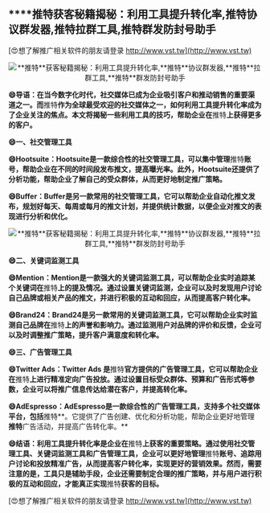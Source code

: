 ## ****推特**获客秘籍揭秘：利用工具提升转化率,**推特**协议群发器,**推特**拉群工具,**推特**群发防封号助手**

[😍想了解推广相关软件的朋友请登录 http://www.vst.tw](http://www.vst.tw)

 <center><img src="https://vst.tw/MP4/tuiguang/png/0.png" alt="**推特**获客秘籍揭秘：利用工具提升转化率,**推特**协议群发器,**推特**拉群工具,**推特**群发防封号助手"></center>

**😄导语：在当今数字化时代，社交媒体已成为企业吸引客户和推动销售的重要渠道之一。而**推特**作为全球最受欢迎的社交媒体之一，如何利用工具提升转化率成为了企业关注的焦点。本文将揭秘一些利用工具的技巧，帮助企业在**推特**上获得更多的客户。**

**😄一、社交管理工具**

**😄Hootsuite：Hootsuite是一款综合性的社交管理工具，可以集中管理**推特**账号，帮助企业在不同的时间段发布推文，提高曝光率。此外，Hootsuite还提供了分析功能，帮助企业了解自己的受众群体，从而更好地制定推广策略。**

**😄Buffer：Buffer是另一款常用的社交管理工具，它可以帮助企业自动化推文发布，规划好每天、每周或每月的推文计划，并提供统计数据，以便企业对推文的表现进行分析和优化。**

 <center><img src="https://vst.tw/MP4/tuiguang/png/3.png" alt="**推特**获客秘籍揭秘：利用工具提升转化率,**推特**协议群发器,**推特**拉群工具,**推特**群发防封号助手"></center>

**😄二、关键词监测工具**

**😄Mention：Mention是一款强大的关键词监测工具，可以帮助企业实时追踪某个关键词在**推特**上的提及情况。通过设置关键词监测，企业可以及时发现用户讨论自己品牌或相关产品的推文，并进行积极的互动和回应，从而提高客户转化率。**

**😄Brand24：Brand24是另一款常用的关键词监测工具，它可以帮助企业实时监测自己品牌在**推特**上的声誉和影响力。通过监测用户对品牌的评价和反馈，企业可以及时调整推广策略，提升客户满意度和转化率。**

**😄三、广告管理工具**

**😄Twitter Ads：Twitter Ads 是**推特**官方提供的广告管理工具，它可以帮助企业在**推特**上进行精准定向广告投放。通过设置目标受众群体、预算和广告形式等参数，企业可以将推广信息传达给潜在客户，并提高转化率。**

**😄AdEspresso：AdEspresso是一款综合性的广告管理工具，支持多个社交媒体平台，包括**推特**。它提供了广告创建、优化和分析功能，帮助企业更好地管理**推特**广告活动，并提高广告转化率。**

**😄结语：利用工具提升转化率是企业在**推特**上获客的重要策略。通过使用社交管理工具、关键词监测工具和广告管理工具，企业可以更好地管理**推特**账号、追踪用户讨论和投放精准广告，从而提高客户转化率，实现更好的营销效果。然而，需要注意的是，工具只是辅助手段，企业还需要制定合理的推广策略，并与用户进行积极的互动和回应，才能真正实现**推特**获客的目标。**

[😍想了解推广相关软件的朋友请登录 http://www.vst.tw](http://www.vst.tw)



